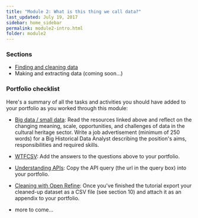 ```yaml
---
title: "Module 2: What is this thing we call data?"
last_updated: July 19, 2017
sidebar: home_sidebar
permalink: module2-intro.html
folder: module2
---
```


### Sections

* [Finding and cleaning data](module2-finding-cleaning.html)
* Making and extracting data (coming soon...)


### Portfolio checklist

Here's a summary of all the tasks and activities you should have added to your portfolio as you worked through this module:

* [Big data / small data](module2-finding-cleaning.html#big-data--small-data): Read the resources linked above and reflect on the changing meaning, scale, opportunities, and challenges of data in the cultural heritage sector. Write a job advertisement (minimum of 250 words) for a Big Historical Data Analyst describing the position's aims, responsibilities and required skills.

* [WTFCSV](module2-finding-cleaning.html#wtfcsv): Add the answers to the questions above to your portfolio.

* [Understanding APIs](module2-finding-cleaning.html#understanding-apis): Copy the API query (the url in the query box) into your portfolio.

* [Cleaning with Open Refine](module2-finding-cleaning.html#cleaning-data): Once you've finished the tutorial export your cleaned-up dataset as a CSV file (see section 10) and attach it as an appendix to your portfolio.

* more to come...




